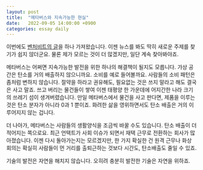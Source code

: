 ```yaml
---
layout: post
title:  "메타버스와 지속가능한 현실"
date:   2022-09-05 14:00:00 +0900
categories: essay daily
---
```


이번에도 [벤처비트의 글][article]을 하나 가져왔습니다. 이젠 뉴스를 봐도 딱히 새로운 주제를 찾기가 쉽지 않더군요. 물론 제가 모르는 것이 더 많겠지만, 일단 계속 찾아봐야죠.

메타버스는 어쩌면 지속가능한 발전을 위한 하나의 해결책이 될지도 모릅니다. 가상 공간은 탄소를 거의 배출하지 않으니까요. 소비를 예로 들어볼까요. 사람들의 소비 패턴은 좀처럼 변하지 않습니다. 절약을 하라고 권유해도, 필요없는 것은 쓰지 말라고 해도 결국은 사고 말죠. 쓰고 버리는 물건들이 쌓여 이젠 태평양 한 가운데에 어지간한 나라 크기의 쓰레기 섬이 생겨버렸습니다. 만일 메타버스에서 물건을 사고 판다면, 제품을 이루는 것은 탄소 분자가 아니라 0과 1 뿐이죠. 화려한 삶을 영위하면서도 탄소 배출은 거의 이루어지지 않는 겁니다.

더 나아가, 메타버스는 사람들의 생활양식을 조금씩 바꿀 수도 있습니다. 탄소 배출이 더 적어지는 쪽으로요. 최근 언택트가 사회 이슈가 되면서 재택 근무로 전환하는 회사가 많아졌습니다. 이젠 다시 돌아가는지는 모르겠지만, 한 가지 확실한 건 원격 근무나 화상 회의는 확실히 사람들이 먼 거리를 출퇴근하는 것보다 시간도, 탄소배출도 줄일 수 있죠.

기술의 발전은 자연을 해치지 않습니다. 오히려 충분히 발전한 기술은 자연을 위하죠.

[article]:https://venturebeat.com/virtual/how-the-metaverse-could-bring-us-closer-to-a-sustainable-reality/